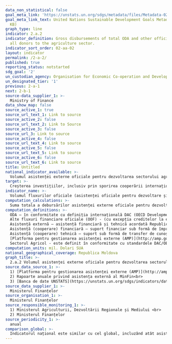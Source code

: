 ```yaml
---
data_non_statistical: false
goal_meta_link: 'https://unstats.un.org/sdgs/metadata/files/Metadata-02-0A-02.pdf '
goal_meta_link_text: United Nations Sustainable Development Goals Metadata (PDF 210
  KB)
graph_type: line
indicator: 2.a.2
indicator_definition: Gross disbursements of total ODA and other official flows from
  all donors to the agriculture sector.
indicator_sort_order: 02-aa-02
layout: indicator
permalink: /2-a-2/
published: true
reporting_status: notstarted
sdg_goal: '2'
un_custodian_agency: Organisation for Economic Co-operation and Development (OECD)
un_designated_tier: '1'
previous: 2-a-1
next: 2-b-1  
source-data_supplier_1: >-
  Ministry of Finance
data_show_map: false
source_active_1: true
source_url_text_1: Link to source
source_active_2: false
source_url_text_2: Link to Source
source_active_3: false
source_url_3: Link to source
source_active_4: false
source_url_text_4: Link to source
source_active_5: false
source_url_text_5: Link to source
source_active_6: false
source_url_text_6: Link to source
title: Untitled
national_indicator_available: >-
  Volumul asistenței externe oficiale pentru dezvoltarea sectorului agricol
target: >-
  Creșterea investițiilor, inclusiv prin sporirea cooperării internaționale, în infrastructura rurală, cercetarea agricolă și extindere agricolă, dezvoltarea tehnologiei și crearea băncilor genetice de plante și animale pentru a spori capacitatea productivă agricolă în țările în curs de dezvoltare, în special în țările cel mai puțin dezvoltate
indicator_name: >-
  Volumul fluxurilor oficiale (asistenței oficiale pentru dezvoltare și alte fluxuri) pentru sectorul agricol
computation_calculations: >-
  Suma totala a debursărilor asistenței externe oficiale pentru dezvoltare (ODA) și altor fluxuri financiare oficiale (OOF) de la toți donatorii  pentru dezvoltarea sectorului agricol.
computation_definitions: >-
  ODA – în conformitate cu definiția internațională DAC (OECD Development Assistance Committee) aceasta reprezintă "fluxurile către țări și teritorii din lista DAC a beneficiarilor de ODA și ale instituțiilor multilaterale care sunt : (i) furnizate de agenții oficiale, inclusiv de guvernele naționale și locale sau de agențiile executive ale acestora; și (ii) fiecare tranzacție este gestionată cu obiectivul principal de promovare a dezvoltării economice și a bunăstării țărilor în curs de dezvoltare; și este de natură concesională și transmite un element de grant de cel puțin 25% (calculat la o rată de reducere de 10%). ( [A se vedea](http://www.oecd.org/dac/stats/officialdevelopmentassistancedefinitionandcoverage.htm) ) <br> 
  Alte fluxuri financiare oficiale (OOF) - (cu excepția creditelor la export sprijinite oficial) sunt definite ca fiind tranzacții efectuate de sectorul oficial care nu îndeplinesc condițiile de eligibilitate ca ODA, fie pentru că nu vizează în primul rând dezvoltarea, fie pentru că nu sunt suficient de concesionale ( [a se vedea](http://www.oecd.org/dac/stats/documentupload/DCDDAC(2016)3FINAL.pdf), Paragraful 24.  <br> 
  Asistență externă – asistență financiară și tehnică acordată Republicii Moldova, Guvernului și/sau altor autorități publice de către comunitatea creditorilor/donatorilor (art.9 din HG nr. 377 din 25.04.2018, cu privire la reglementarea cadrului instituțional și mecanismului de coordonare și management  al asistenței externe).<br> 
  Asistență (cooperare) financiară – suport financiar sub formă de împrumuturi, granturi, inclusiv livrări de bunuri și/sau lucrări pentru implementarea proiectelor/programelor;<br> 
  Asistență (cooperare) tehnică – suport sub formă de transfer de cunoștințe, inclusiv tehnologii, metodologii și tehnici în cadrul proiectelor/programelor;<br> 
  [Platforma pentru gestionarea asistenței externe (AMP)](http://amp.gov.md/TEMPLATE/ampTemplate/dashboard/build/index.html) – sistem informațional automatizat accesibil on-line, în cadrul căruia este încărcată și stocată informația privind proiectele/programele de asistență externă din Republica Moldova.<br> 
  Sectorul Agricol - este definit în conformitate cu standardele DAC/OECD și cuprinde toate codurile sectoriale conform clasificării CRS din secțiunea 311 'Agricultura'  ( [a se vedea](http://www.oecd.org/dac/stats/purposecodessectorclassification.htm) )
computation_units: mil. Dolari SUA
national_geographical_coverage: Republica Moldova
graph_title: >-
  2.a.2 Volumul asistenței externe oficiale pentru dezvoltarea sectorului agricol
source_data_source_1: >-
  1) [Platforma pentru gestionarea asistenței externe (AMP)](http://amp.gov.md/portal/sites/default/files/inline/amp-planul_de_gestiune_a_datelor_0.pdf) -MF<br> 
  2) Rapoarte anuale privind asistența externă al MinFin<br> 
  3) [Banca de date UNSTATS](https://unstats.un.org/sdgs/indicators/database/)
source_data_supplier_1: >-
  Ministerul Finanțelor
source_organisation_1: >-
  Ministerul Finanțelor
source_responsible_monitoring_1: >-
  1) Ministerul Agriculturii, Dezvoltării Regionale și Mediului <br> 
  2) Ministerul Finanțelor
source_periodicity_1: >-
  anual
comparison_global: >-
  Indicatorul național este similar cu cel global, incluzând atât asistenta externa oficială pentru dezvoltare, cât si alte fluxuri oficiale de fonduri
---
```

